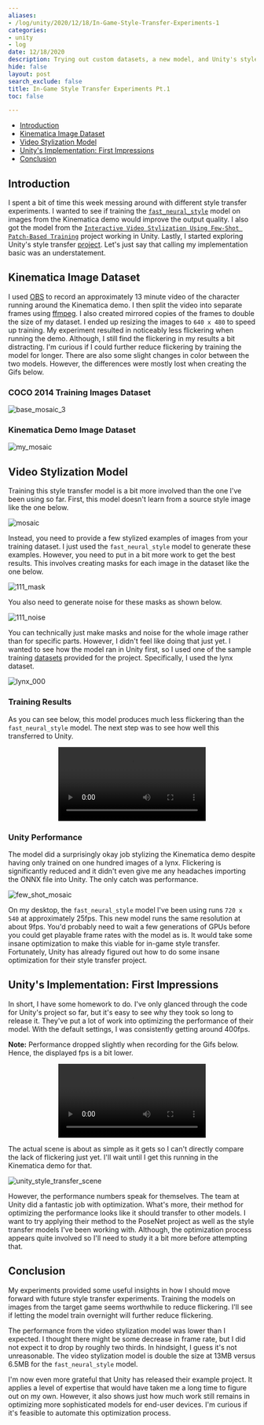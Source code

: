 ```yaml
---
aliases:
- /log/unity/2020/12/18/In-Game-Style-Transfer-Experiments-1
categories:
- unity
- log
date: 12/18/2020
description: Trying out custom datasets, a new model, and Unity's style transfer project.
hide: false
layout: post
search_exclude: false
title: In-Game Style Transfer Experiments Pt.1
toc: false

---
```


* [Introduction](#introduction)
* [Kinematica Image Dataset](#kinematica-image-dataset)
* [Video Stylization Model](#video-stylization-model)
* [Unity's Implementation: First Impressions](#unitys-implementation-first-impressions)
* [Conclusion](#conclusion)

## Introduction

I spent a bit of time this week messing around with different style transfer experiments. I wanted to see if training the [`fast_neural_style`](https://github.com/pytorch/examples/tree/master/fast_neural_style) model on images from the Kinematica demo would improve the output quality. I also got the model from the [`Interactive Video Stylization Using Few-Shot Patch-Based Training`](https://github.com/OndrejTexler/Few-Shot-Patch-Based-Training) project working in Unity. Lastly, I started exploring Unity's style transfer [project](https://github.com/UnityLabs/barracuda-style-transfer). Let's just say that calling my implementation basic was an understatement.

## Kinematica Image Dataset

I used [OBS](https://obsproject.com/) to record an approximately 13 minute video of the character running around the Kinematica demo. I then split the video into separate frames using [ffmpeg](https://ffmpeg.org/). I also created mirrored copies of the frames to double the size of my dataset. I ended up resizing the images to `640 x 480` to speed up training. My experiment resulted in noticeably less flickering when running the demo. Although, I still find the flickering in my results a bit distracting. I'm curious if I could further reduce flickering by training the model for longer. There are also some slight changes in color between the two models. However, the differences were mostly lost when creating the Gifs below.

### COCO 2014 Training Images Dataset

![base_mosaic_3](..\images\in-game-style-transfer-experiments\part-1\base_mosaic_3.gif)

### Kinematica Demo Image Dataset

![my_mosaic](..\images\in-game-style-transfer-experiments\part-1\my_mosaic.gif)

## Video Stylization Model

Training this style transfer model is a bit more involved than the one I've been using so far. First, this model doesn't learn from a source style image like the one below.

![mosaic](..\images\in-game-style-transfer-experiments\part-1\mosaic.jpg)

Instead, you need to provide a few stylized examples of images from your training dataset. I just used the `fast_neural_style` model to generate these examples. However, you need to put in a bit more work to get the best results. This involves creating masks for each image in the dataset like the one below.

![111_mask](..\images\in-game-style-transfer-experiments\part-1\111_mask.png)

You also need to generate noise for these masks as shown below.

![111_noise](..\images\in-game-style-transfer-experiments\part-1\111_noise.png)

You can technically just make masks and noise for the whole image rather than for specific parts. However, I didn't feel like doing that just yet. I wanted to see how the model ran in Unity first, so I used one of the sample training [datasets](https://drive.google.com/file/d/1EscSNFg4ILpB7dxr-zYw_UdOILLmDlRj/view) provided for the project. Specifically, I used the lynx dataset.

![lynx_000](..\images\in-game-style-transfer-experiments\part-1\lynx_000.jpg)

### Training Results

As you can see below, this model produces much less flickering than the `fast_neural_style` model. The next step was to see how well this transferred to Unity.

<center>
	<video style="width:auto;max-width:100%;height:auto;" controls loop>
		<source src="../videos/in-game-style-transfer-experiments\part-1\lynx_380p_cropped.mp4" type="video/mp4">
	</video>
</center>



### Unity Performance

The model did a surprisingly okay job stylizing the Kinematica demo despite having only trained on one hundred images of a lynx. Flickering is significantly reduced and it didn't even give me any headaches importing the ONNX file into Unity. The only catch was performance.

![few_shot_mosaic](..\images\in-game-style-transfer-experiments\part-1\few_shot_mosaic.gif)

On my desktop, the `fast_neural_style` model I've been using runs `720 x 540` at approximately 25fps. This new model runs the same resolution at about 9fps. You'd probably need to wait a few generations of GPUs before you could get playable frame rates with the model as is. It would take some insane optimization to make this viable for in-game style transfer. Fortunately, Unity has already figured out how to do some insane optimization for their style transfer project.

## Unity's Implementation: First Impressions

In short, I have some homework to do. I've only glanced through the code for Unity's project so far, but it's easy to see why they took so long to release it. They've put a lot of work into optimizing the performance of their model. With the default settings, I was consistently getting around 400fps. 

**Note:** Performance dropped slightly when recording for the Gifs below. Hence, the displayed fps is a bit lower.

<center>
	<video style="width:auto;max-width:100%;height:auto;" controls loop>
		<source src="../videos/in-game-style-transfer-experiments\part-1\unity_style_transfer.mp4" type="video/mp4">
	</video>
</center>


The actual scene is about as simple as it gets so I can't directly compare the lack of flickering just yet. I'll wait until I get this running in the Kinematica demo for that.

![unity_style_transfer_scene](..\images\in-game-style-transfer-experiments\part-1\unity_style_transfer_scene_2.jpg)

However, the performance numbers speak for themselves. The team at Unity did a fantastic job with optimization. What's more, their method for optimizing the performance looks like it should transfer to other models. I want to try applying their method to the PoseNet project as well as the style transfer models I've been working with. Although, the optimization process appears quite involved so I'll need to study it a bit more before attempting that.

## Conclusion

My experiments provided some useful insights in how I should move forward with future style transfer experiments. Training the models on images from the target game seems worthwhile to reduce flickering. I'll see if letting the model train overnight will further reduce flickering. 

The performance from the video stylization model was lower than I expected. I thought there might be some decrease in frame rate, but I did not expect it to drop by roughly two thirds. In hindsight, I guess it's not unreasonable. The video stylization model is double the size at 13MB versus 6.5MB for the `fast_neural_style` model.

I'm now even more grateful that Unity has released their example project. It applies a level of expertise that would have taken me a long time to figure out on my own. However, it also shows just how much work still remains in optimizing more sophisticated models for end-user devices. I'm curious if it's feasible to automate this optimization process.

